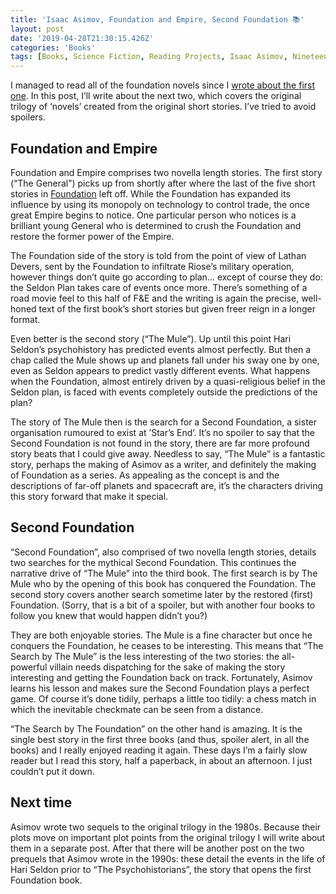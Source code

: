 ```yaml
---
title: 'Isaac Asimov, Foundation and Empire, Second Foundation 📚'
layout: post
date: '2019-04-28T21:30:15.426Z'
categories: 'Books'
tags: [Books, Science Fiction, Reading Projects, Isaac Asimov, Nineteen]
---
```


I managed to read all of the foundation novels since I [wrote about the first one](/foundation). In this post, I’ll write about the next two, which covers the original trilogy of ‘novels’ created from the original short stories. I’ve tried to avoid spoilers.

## Foundation and Empire

Foundation and Empire comprises two novella length stories. The first story (“The General”) picks up from shortly after where the last of the five short stories in [Foundation](/foundation) left off. While the Foundation has expanded its influence by using its monopoly on technology to control trade, the once great Empire begins to notice. One particular person who notices is a brilliant young General who is determined to crush the Foundation and restore the former power of the Empire.

The Foundation side of the story is told from the point of view of Lathan Devers, sent by the Foundation to infiltrate Riose’s military operation, however things don’t quite go according to plan… except of course they do: the Seldon Plan takes care of events once more. There’s something of a road movie feel to this half of F&E and the writing is again the precise, well-honed text of the first book’s short stories but given freer reign in a longer format. 

Even better is the second story (“The Mule”). Up until this point Hari Seldon’s psychohistory has predicted events almost perfectly. But then a chap called the Mule shows up and planets fall under his sway one by one, even as Seldon appears to predict vastly different events. What happens when the Foundation, almost entirely driven by a quasi-religious belief in the Seldon plan, is faced with events completely outside the predictions of the plan?

The story of The Mule then is the search for a Second Foundation, a sister organisation rumoured to exist at ’Star’s End’. It’s no spoiler to say that the Second Foundation is not found in the story, there are far more profound story beats that I could give away. Needless to say, “The Mule” is a fantastic story, perhaps the making of Asimov as a writer, and definitely the making of Foundation as a series. As appealing as the concept is and the descriptions of far-off planets and spacecraft are, it’s the characters driving this story forward that make it special.

## Second Foundation

“Second Foundation”, also comprised of two novella length stories, details two searches for the mythical Second Foundation. This continues the narrative drive of “The Mule” into the third book.  The first search is by The Mule who by the opening of this book has conquered the Foundation. The second story covers another search sometime later by the restored (first) Foundation. (Sorry, that is a bit of a spoiler, but with another four books to follow you knew that would happen didn’t you?)

They are both enjoyable stories. The Mule is a fine character but once he conquers the Foundation, he ceases to be interesting. This means that “The Search by The Mule” is the less interesting of the two stories: the all-powerful villain needs dispatching for the sake of making the story interesting and getting the Foundation back on track. Fortunately, Asimov learns his lesson and makes sure the Second Foundation plays a perfect game. Of course it’s done tidily, perhaps a little too tidily: a chess match in which the inevitable checkmate can be seen from a distance.

“The Search by The Foundation” on the other hand is amazing. It is the single best story in the first three books (and thus, spoiler alert, in all the books) and I really enjoyed reading it again. These days I’m a fairly slow reader but I read this story, half a paperback, in about an afternoon. I just couldn’t put it down. 

## Next time
Asimov wrote two sequels to the original trilogy in the 1980s. Because their plots move on important plot points from the original trilogy I will write about them in a separate post. After that there will be another post on the two prequels that Asimov wrote in the 1990s: these detail the events in the life of Hari Seldon prior to “The Psychohistorians”, the story that opens the first Foundation book.
